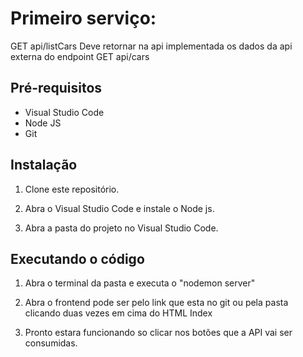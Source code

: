 # Primeiro serviço:

GET api/listCars
Deve retornar na api implementada os dados da api externa do endpoint GET api/cars

## Pré-requisitos
- Visual Studio Code
- Node JS
- Git

## Instalação
1. Clone este repositório.

2. Abra o Visual Studio Code e instale o Node js.

3. Abra a pasta do projeto no Visual Studio Code.

## Executando o código

1. Abra o terminal da pasta e executa o "nodemon server"

2. Abra o frontend pode ser pelo link que esta no git ou pela pasta clicando duas vezes em cima do HTML Index

3. Pronto estara funcionando so clicar nos botões que a API vai ser consumidas.

